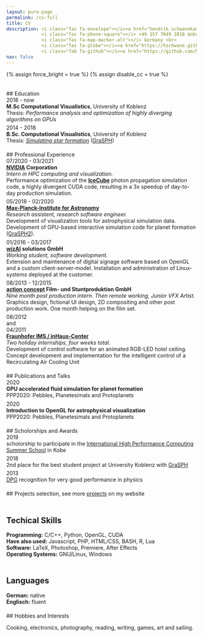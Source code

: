 ```yaml
---
layout: pure-page
permalink: /cv-full
title: CV
description: <i class="fas fa-envelope"></i><a href="hendrik.schwanekamp@gmx.net"> hendrik.schwanekamp@gmx.net</a> &nbsp; &nbsp;
             <i class="fas fa-phone-square"></i> +49 157 7649 2810 &nbsp; &nbsp;
             <i class="fas fa-map-marker-alt"></i> Germany <br>
             <i class="fas fa-globe"></i><a href="https://hschwane.github.io"> hschwane.github.io</a> &nbsp; &nbsp;
             <i class="fab fa-github"></i><a href="https://github.com/hschwane"> github.com/hschwane</a>         
nav: false
---
```


{% assign force_bright = true %}
{% assign disable_cc = true %}

<style>
    .date {
        font-size: 100%;
    }
</style>

<div style="height:15pt"></div>
## Education

<div class="row">
    <div class="col-2 date">
        2018 - now
    </div>
    <div class="col-10">
        <b>M.Sc Computational Visualistics</b>, University of Koblenz<br>
        Thesis: <i>Performance analysis and optimization of highly diverging algorithms on GPUs</i>
    </div>
</div>

<div style="height: 4pt"></div>
<div class="row">
    <div class="col-2 date">
        2014 - 2018
    </div>
    <div class="col-10">
        <b>B.Sc. Computational Visualistics</b>, University of Koblenz<br>
        Thesis: <a href="https://kola.opus.hbz-nrw.de/frontdoor/index/index/year/2018/docId/1638"><i>Simulating star formation</i></a> (<a href="/projects/GraSPH/">GraSPH</a>)
    </div>
</div>


<div style="height:15pt"></div>
## Professional Experience

<div class="row">
    <div class="col-3 col-sm-2 date">
        07/2020 - 03/2021
    </div>
    <div class="col-9 col-sm-10">
        <a href="https://www.nvidia.com/"><b>NVIDIA</b></a><b> Corporation</b><br>
        <i>Intern in HPC computing and visualization.</i><br>
        Performance optimization of the <a href="https://icecube.wisc.edu/"><b>IceCube</b></a> photon propagation simulation code, a highly divergent CUDA code, resulting in a 3x speedup of day-to-day production simulation.
    </div>
</div>

<div style="height: 4pt"></div>
<div class="row">
    <div class="col-3 col-sm-2 date">
        05/2018 - 02/2020
    </div>
    <div class="col-9 col-sm-10">
        <a href="http://www.mpia.de/en"><b>Max-Planck-Institute for Astronomy</b></a><br>
        <i>Research assistent, research software engineer.</i> <br>
        Development of visualization tools for astrophysical simulation data. 
        Development of GPU-based interactive simulation code for planet formation (<a href="/projects/GraSPH2">GraSPH2</a>).
    </div>
</div>

<div style="height: 4pt"></div>
<div class="row">
    <div class="col-3 col-sm-2 date">
        01/2016 - 03/2017
    </div>
    <div class="col-9 col-sm-10">
        <a href="https://www.wizai.com/"><b>wizAI</b></a><b> solutions GmbH </b><br>
        <i>Working student, software development.</i> <br>
        Extension and maintenance of digital signage software based on OpenGL and a custom client-server-model.
        Installation and administration of Linux-systems deployed at the customer. 
    </div>
</div>

<div style="height: 4pt"></div>
<div class="row">
    <div class="col-3 col-sm-2 date">
        08/2013 - 12/2015
    </div>
    <div class="col-9 col-sm-10">
        <a href="https://www.actionconcept.com/"><b>action concept</b></a><b> Film- und Stuntproduktion GmbH </b><br>
        <i>Nine month post production intern. Then remote working, Junior VFX Artist.</i> <br>
        Graphics design, fictional UI design, 2D compositing and other post production work. One month helping on the film set.
    </div>
</div>

<div style="height: 4pt"></div>
<div class="row">
    <div class="col-3 col-sm-2 date">
        08/2012<br>
        and<br>
        04/2011
    </div>
    <div class="col-9 col-sm-10">
        <a href="https://www.inhaus.fraunhofer.de/"><b>Fraunhofer IMS / inHaus-Center</b></a> <br>
        <i>Two holiday internships, four weeks total.</i><br>
        Development of control software for an animated RGB-LED hotel ceiling. 
        Concept development and implementation for the intelligent control of a Recirculating Air Cooling Unit
    </div>
</div>


<div style="height:15pt"></div>
## Publications and Talks

<div class="row">
    <div class="col-1 date">
        2020
    </div>
    <div class="col-11">
        <b>GPU accelerated fluid simulation for planet formation</b><br>
        PPP2020: Pebbles, Planetesimals and Protoplanets
    </div>
</div>

<div style="height:4pt"></div>
<div class="row">
    <div class="col-1 date">
        2020
    </div>
    <div class="col-11">
        <b>Introduction to OpenGL for astrophysical visualization</b><br>
        PPP2020: Pebbles, Planetesimals and Protoplanets
    </div>
</div>


<div style="height:15pt"></div>
## Scholorships and Awards

<div class="row">
    <div class="col-1 date">
        2019
    </div>
    <div class="col-11">
        scholorship to participate in the <a href="http://www.ihpcss.org/">International High Performance Computing Summer School</A> in Kobe
    </div>
</div>

<div style="height: 4pt"></div>
<div class="row">
    <div class="col-1 date">
        2018
    </div>
    <div class="col-11">
        2nd place for the best student project at University Koblenz with <a href="/projects/GraSPH/">GraSPH</a> 
    </div>
</div>

<div style="height:4pt"></div>
<div class="row">
    <div class="col-1 date">
        2013
    </div>
    <div class="col-11">
        <a href="https://www.dpg-physik.de/?set_language=en">DPG</a> recognition for very good performance in physics
    </div>
</div>


<div style="height:15pt"></div>
## Projects
selection, see more <a href="/projects/">projects</a> on my website

<div class="row">
    <div class="col-md-8">
        <div style="height:15pt"></div>
        <h2>Techical Skills</h2>
        <b>Programming:</b> C/C++, Python, OpenGL, CUDA<br>
        <b>Have also used:</b> Javascript, PHP, HTML/CSS, BASH, R, Lua<br>  
        <b>Software:</b> LaTeX, Photoshop, Premiere, After Effects<br>
        <b>Operating Systems:</b> GNU/Linux, Windows<br>    
    </div>
    <div class="col-md-4">
        <div style="height:15pt"></div>
        <h2>Languages</h2>
        <b>German:</b> native<br>
        <b>Englisch:</b> fluent
    </div>
</div>


<div style="height:15pt"></div>
## Hobbies and Interests

Cooking, electronics, photography, reading, writing, games, art and sailing.


